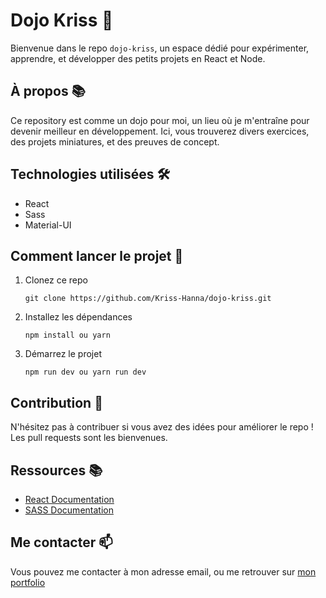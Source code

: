 # Dojo Kriss 🥋

Bienvenue dans le repo `dojo-kriss`, un espace dédié pour expérimenter, apprendre, et développer des petits projets en React et Node.

## À propos 📚

Ce repository est comme un dojo pour moi, un lieu où je m'entraîne pour devenir meilleur en développement. Ici, vous trouverez divers exercices, des projets miniatures, et des preuves de concept.

## Technologies utilisées 🛠️

- React
- Sass
- Material-UI

## Comment lancer le projet 🚀

1. Clonez ce repo
    ```
    git clone https://github.com/Kriss-Hanna/dojo-kriss.git
    ```

2. Installez les dépendances
    ```
    npm install ou yarn
    ```

3. Démarrez le projet
    ```
    npm run dev ou yarn run dev
    ```

## Contribution 🤝

N'hésitez pas à contribuer si vous avez des idées pour améliorer le repo ! Les pull requests sont les bienvenues.

## Ressources 📚

- [React Documentation](https://fr.reactjs.org/)
- [SASS Documentation](https://sass-lang.com/documentation/)


## Me contacter 📫

Vous pouvez me contacter à mon adresse email, ou me retrouver sur [mon portfolio](https://kristoffersonhanna.fr/)
